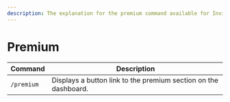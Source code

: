 ```yaml
---
description: The explanation for the premium command available for Invite Tracker.
---
```


# Premium

| Command    | Description                                                     |
| ---------- | --------------------------------------------------------------- |
| `/premium` | Displays a button link to the premium section on the dashboard. |

